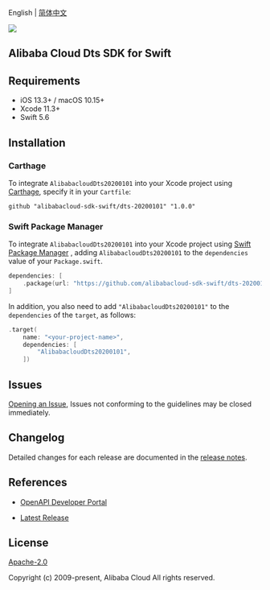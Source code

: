 English | [简体中文](README-CN.md)

![](https://aliyunsdk-pages.alicdn.com/icons/AlibabaCloud.svg)

## Alibaba Cloud Dts SDK for Swift

## Requirements

- iOS 13.3+ / macOS 10.15+
- Xcode 11.3+
- Swift 5.6

## Installation

### Carthage

To integrate `AlibabacloudDts20200101` into your Xcode project using [Carthage](https://github.com/Carthage/Carthage), specify it in your `Cartfile`:

```ogdl
github "alibabacloud-sdk-swift/dts-20200101" "1.0.0"
```

### Swift Package Manager

To integrate `AlibabacloudDts20200101` into your Xcode project using [Swift Package Manager](https://swift.org/package-manager/) , adding `AlibabacloudDts20200101` to the `dependencies` value of your `Package.swift`.

```swift
dependencies: [
    .package(url: "https://github.com/alibabacloud-sdk-swift/dts-20200101.git", from: "1.0.0")
]
```

In addition, you also need to add `"AlibabacloudDts20200101"` to the `dependencies` of the `target`, as follows:

```swift
.target(
    name: "<your-project-name>",
    dependencies: [
        "AlibabacloudDts20200101",
    ])
```

## Issues

[Opening an Issue](https://github.com/alibabacloud-sdk-swift/dts-20200101/issues/new), Issues not conforming to the guidelines may be closed immediately.

## Changelog

Detailed changes for each release are documented in the [release notes](./ChangeLog.txt).

## References

* [OpenAPI Developer Portal](https://next.api.alibabacloud.com/home)
- [Latest Release](https://github.com/alibabacloud-sdk-swift/dts-20200101)

## License

[Apache-2.0](http://www.apache.org/licenses/LICENSE-2.0)

Copyright (c) 2009-present, Alibaba Cloud All rights reserved.
